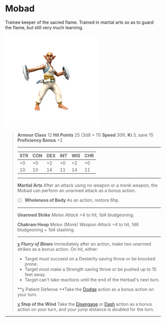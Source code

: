 # Mobad
Trainee keeper of the sacred flame. Trained in martial arts so as to guard the flame, but still very much learning.

![](../../../../_assets/mobs/mobad.png)

> **Armour Class** 12
> **Hit Points** 25 (3d8 + 11)
> **Speed** 30ft.
> **Ki** 3, save 15
> **Proficiency Bonus** +2
>
> ---
>
> | STR  | CON  | DEX  | INT  | WIS  | CHR  |
> | ---- | ---- | ---- | ---- | ---- | ---- |
> | +0   | +0   | +2   | +0   | +2   | +0   |
> | 10   | 10   | 14   | 11   | 14   | 11   |
>
> ---
>
> **Martial Arts** After an attack using no weapon or a monk weapon, the Mobad can perform an unarmed attack as a bonus action.
>
> - [ ] **Wholeness of Body** As an action, restore 6hp.
>
> ---
>
> **Unarmed Strike** *Melee Attack* +4 to hit, 1d4 bludgeoning.
>
> **Chakram Hoop** *Melee (Monk) Weapon Attack* +4 to hit, 1d6 bludgeoning + 1d4 slashing.
>
> ---
>
> ***χ Flurry of Blows*** Immediately after an action, make two unarmed strikes as a bonus action. On hit, either:
>
> - Target must succeed on a Dexterity saving throw or be knocked prone.
> - Target must make a Strength saving throw or be pushed up to 15 feet away.
> - Target can't take reactions until the end of  the Herbad's next turn.
>
> **χ Patient Defense **Take the [Dodge](https://www.dndbeyond.com/sources/basic-rules/combat#Dodge) action as a bonus action on your turn.
>
> **χ Step of the Wind** Take the [Disengage](https://www.dndbeyond.com/sources/basic-rules/combat#Disengage) or [Dash](https://www.dndbeyond.com/sources/basic-rules/combat#Dash) action as a bonus action on your turn, and your jump distance is doubled for the turn.

---